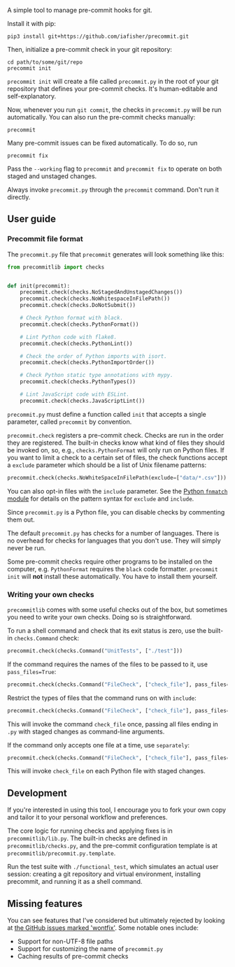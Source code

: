 A simple tool to manage pre-commit hooks for git.

Install it with pip:

```shell
pip3 install git+https://github.com/iafisher/precommit.git
```

Then, initialize a pre-commit check in your git repository:

```shell
cd path/to/some/git/repo
precommit init
```

`precommit init` will create a file called `precommit.py` in the root of your git repository that defines your pre-commit checks. It's human-editable and self-explanatory.

Now, whenever you run `git commit`, the checks in `precommit.py` will be run automatically. You can also run the pre-commit checks manually:

```shell
precommit
```

Many pre-commit issues can be fixed automatically. To do so, run

```shell
precommit fix
```

Pass the `--working` flag to `precommit` and `precommit fix` to operate on both staged and unstaged changes.

Always invoke `precommit.py` through the `precommit` command. Don't run it directly.


## User guide
### Precommit file format
The `precommit.py` file that `precommit` generates will look something like this:

```python
from precommitlib import checks


def init(precommit):
    precommit.check(checks.NoStagedAndUnstagedChanges())
    precommit.check(checks.NoWhitespaceInFilePath())
    precommit.check(checks.DoNotSubmit())

    # Check Python format with black.
    precommit.check(checks.PythonFormat())

    # Lint Python code with flake8.
    precommit.check(checks.PythonLint())

    # Check the order of Python imports with isort.
    precommit.check(checks.PythonImportOrder())

    # Check Python static type annotations with mypy.
    precommit.check(checks.PythonTypes())

    # Lint JavaScript code with ESLint.
    precommit.check(checks.JavaScriptLint())
```

`precommit.py` must define a function called `init` that accepts a single parameter, called `precommit` by convention.

`precommit.check` registers a pre-commit check. Checks are run in the order they are registered. The built-in checks know what kind of files they should be invoked on, so, e.g., `checks.PythonFormat` will only run on Python files. If you want to limit a check to a certain set of files, the check functions accept a `exclude` parameter which should be a list of Unix filename patterns:

```python
precommit.check(checks.NoWhiteSpaceInFilePath(exclude=["data/*.csv"]))
```

You can also opt-in files with the `include` parameter. See the [Python `fnmatch` module](https://docs.python.org/3.6/library/fnmatch.html) for details on the pattern syntax for `exclude` and `include`.

Since `precommit.py` is a Python file, you can disable checks by commenting them out.

The default `precommit.py` has checks for a number of languages. There is no overhead for checks for languages that you don't use. They will simply never be run.

Some pre-commit checks require other programs to be installed on the computer, e.g. `PythonFormat` requires the `black` code formatter. `precommit init` will **not** install these automatically. You have to install them yourself.

### Writing your own checks
`precommitlib` comes with some useful checks out of the box, but sometimes you need to write your own checks. Doing so is straightforward.

To run a shell command and check that its exit status is zero, use the built-in `checks.Command` check:

```python
precommit.check(checks.Command("UnitTests", ["./test"]))
```

If the command requires the names of the files to be passed to it, use `pass_files=True`:

```python
precommit.check(checks.Command("FileCheck", ["check_file"], pass_files=True))
```

Restrict the types of files that the command runs on with `include`:

```python
precommit.check(checks.Command("FileCheck", ["check_file"], pass_files=True, include=["*.py"]))
```

This will invoke the command `check_file` once, passing all files ending in `.py` with staged changes as command-line arguments.

If the command only accepts one file at a time, use `separately`:

```python
precommit.check(checks.Command("FileCheck", ["check_file"], pass_files=True, separately=True, include=["*.py"]))
```

This will invoke `check_file` on each Python file with staged changes.


## Development
If you're interested in using this tool, I encourage you to fork your own copy and tailor it to your personal workflow and preferences.

The core logic for running checks and applying fixes is in `precommitlib/lib.py`. The built-in checks are defined in `precommitlib/checks.py`, and the pre-commit configuration template is at `precommitlib/precommit.py.template`.

Run the test suite with `./functional_test`, which simulates an actual user session: creating a git repository and virtual environment, installing precommit, and running it as a shell command.


## Missing features
You can see features that I've considered but ultimately rejected by looking at [the GitHub issues marked 'wontfix'](https://github.com/iafisher/precommit/issues?q=is%3Aissue+label%3Awontfix). Some notable ones include:

- Support for non-UTF-8 file paths
- Support for customizing the name of `precommit.py`
- Caching results of pre-commit checks
